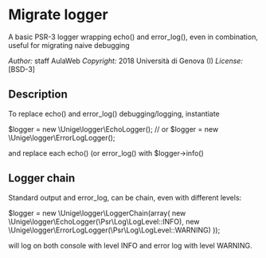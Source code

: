 Migrate logger
==============

A basic PSR-3 logger wrapping echo() and error_log(), even in combination, useful for migrating naive debugging

*Author:*    staff AulaWeb
*Copyright:* 2018 Università di Genova (I)
*License:*   [BSD-3]


Description
-----------

To replace echo() and error_log() debugging/logging, instantiate

$logger = new \Unige\logger\EchoLogger();
// or $logger = new \Unige\logger\ErrorLogLogger();

and replace each echo() (or error_log() with $logger->info()

Logger chain
------------

Standard output and error_log, can be chain, even with different levels:

$logger = new \Unige\logger\LoggerChain(array(
    new \Unige\logger\EchoLogger(\Psr\Log\LogLevel::INFO),
    new \Unige\logger\ErrorLogLogger(\Psr\Log\LogLevel::WARNING)
));

will log on both console with level INFO and error log with level WARNING.